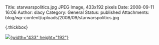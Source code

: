 Title: starwarspolitics.jpg JPEG Image, 433x192 pixels
Date: 2008-09-11 16:06
Author: slacy
Category: General
Status: published
Attachments: blog/wp-content/uploads/2008/09/starwarspolitics.jpg

[](http://www.ironicsans.com/images/starwarspolitics.jpg)[](press-this.php?ajax=thickbox&i=http://www.ironicsans.com/images/starwarspolitics.jpg&u=http://www.ironicsans.com/images/starwarspolitics.jpg&height=400&width=500){.thickbox}

[![](http://slacy.com/blog/wp-content/uploads/2008/09/starwarspolitics.jpg){width="433"
height="192"}](http://ironicsans.com)
